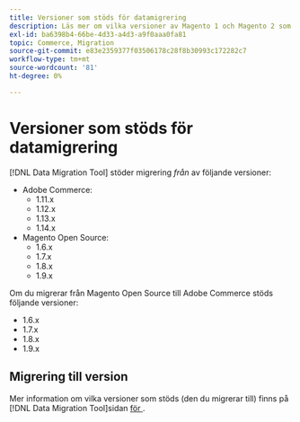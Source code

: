 ```yaml
---
title: Versioner som stöds för datamigrering
description: Läs mer om vilka versioner av Magento 1 och Magento 2 som  [!DNL Data Migration Tool] har stöd för.
exl-id: ba6398b4-66be-4d33-a4d3-a9f0aaa0fa81
topic: Commerce, Migration
source-git-commit: e83e2359377f03506178c28f8b30993c172282c7
workflow-type: tm+mt
source-wordcount: '81'
ht-degree: 0%

---
```


# Versioner som stöds för datamigrering

[!DNL Data Migration Tool] stöder migrering _från_ av följande versioner:

* Adobe Commerce:
   * 1.11.x
   * 1.12.x
   * 1.13.x
   * 1.14.x
* Magento Open Source:
   * 1.6.x
   * 1.7.x
   * 1.8.x
   * 1.9.x

Om du migrerar från Magento Open Source till Adobe Commerce stöds följande versioner:

* 1.6.x
* 1.7.x
* 1.8.x
* 1.9.x

## Migrering till version

Mer information om vilka versioner som stöds (den du migrerar till) finns på [!DNL Data Migration Tool]sidan [ för ](https://github.com/magento/data-migration-tool/releases).
